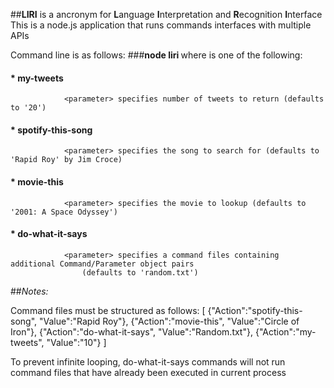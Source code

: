 ##**LIRI** is a ancronym for **L**anguage **I**nterpretation and **R**ecognition **I**nterface
This is a node.js application that runs commands interfaces with multiple APIs

Command line is as follows:
###**node liri <command> <parameter>**
	where <command> is one of the following:
####		* my-tweets
				<parameter> specifies number of tweets to return (defaults to '20')
####		* spotify-this-song
				<parameter> specifies the song to search for (defaults to 'Rapid Roy' by Jim Croce)
####		* movie-this
				<parameter> specifies the movie to lookup (defaults to '2001: A Space Odyssey')
####		* do-what-it-says
				<parameter> specifies a command files containing additional Command/Parameter object pairs
					(defaults to 'random.txt')

##_Notes:_

Command files must be structured as follows:
[	{"Action":"spotify-this-song",	"Value":"Rapid Roy"},
	{"Action":"movie-this",			"Value":"Circle of Iron"},
	{"Action":"do-what-it-says",	"Value":"Random.txt"},
	{"Action":"my-tweets",			"Value":"10"}		]

To prevent infinite looping, do-what-it-says commands will not run command files that have already been executed in current process